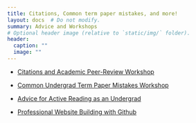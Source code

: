 ```yaml
---
title: Citations, Common term paper mistakes, and more!
layout: docs  # Do not modify.
summary: Advice and Workshops
# Optional header image (relative to `static/img/` folder).
header:
  caption: ""
  image: ""
---
```


* [Citations and Academic Peer-Review Workshop](https://www.dropbox.com/s/y08gx7nhngubd7s/Citation%20and%20Peer-Review%20Workshop.pdf?dl=0)

* [Common Undergrad Term Paper Mistakes Workshop](https://www.dropbox.com/s/fwsa5afbrsjitzn/Writing%20Mistakes.pdf?dl=0)

* [Advice for Active Reading as an Undergrad](https://www.dropbox.com/s/g7vp69um1521wr0/Active-Reading--UG-Version-.pdf?dl=0)

* [Professional Website Building with Github](https://www.dropbox.com/s/hmk9pvwhwfg537c/websiteworkshop.pdf?dl=0)
